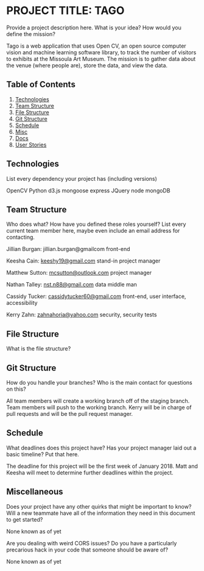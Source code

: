 
# PROJECT TITLE: TAGO

Provide a project description here. What is your idea? How would you define the
mission?

Tago is a web application that uses Open CV, an open source computer vision and machine learning software library, to track the number of visitors to exhibits at the Missoula Art Museum. The mission is to gather data about the venue (where people are), store the data, and view the data.   

## Table of Contents

1. [Technologies](#Technologies)
2. [Team Structure](#Team)
3. [File Structure](#File)
4. [Git Structure](#Git)
5. [Schedule](#Schedule)
6. [Misc](#Misc)
7. [Docs](./docs/databaseSpecs.md)
8. [User Stories](./docs/userStories.md)

## <a name="Technologies"></a>Technologies

List every dependency your project has (including versions)

OpenCV
Python
d3.js
mongoose
express
JQuery
node
mongoDB

## <a name="Team"></a>Team Structure

Who does what? How have you defined these roles yourself? List every current
team member here, maybe even include an email address for contacting.

Jillian Burgan: jillian.burgan@gmailcom
  front-end

Keesha Cain: keeshy19@gmail.com
  stand-in project manager

Matthew Sutton: mcsutton@outlook.com
  project manager

Nathan Talley: nst.n88@gmail.com
  data middle man

Cassidy Tucker: cassidytucker60@gmail.com
  front-end, user interface, accessibility

Kerry Zahn: zahnahoria@yahoo.com
  security, security tests

## <a name="File"></a>File Structure

What is the file structure?


## <a name="Git"></a>Git Structure

How do you handle your branches? Who is the main contact for questions on this?

All team members will create a working branch off of the staging branch.  Team members will push to the working branch.  Kerry will be in charge of pull requests and will be the pull request manager.

## <a name="Schedule"></a>Schedule

What deadlines does this project have? Has your project manager laid out a basic
timeline? Put that here.

The deadline for this project will be the first week of January 2018.  Matt and Keesha will meet to determine further deadlines within the project.

## <a name="Misc"></a>Miscellaneous

Does your project have any other quirks that might be important to know? Will
a new teammate have all of the information they need in this document to get
started?

None known as of yet

Are you dealing with weird CORS issues? Do you have a particularly precarious
hack in your code that someone should be aware of?

None known as of yet
